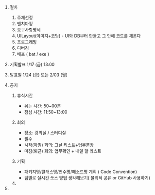 
1. 절차
	1) 주제선정
	2) 벤치마킹
	3) 요구사항명세
	4) UILayout(이미지+코딩) - UI와 DB부터 만들고 그 안에 코드를 채운다
	5) 프로그래밍
	6) 디버깅
	7) 배포 ( bat / exe )
	   
2. 기획발표
   1/17 (금) 13:00
   
3. 발표일
   1/24 (금) 또는 2/03 (월)
   
4. 공지
	1) 휴식시간
		- 쉬는 시간: 50~00분
		- 점심 시간: 11:50~13:00
		  
	2) 회의
		- 장소: 강의실 / 스터디실
		- 필수
		- 시작(아침) 회의: 그날 리스트+업무분장
		- 마침(퇴근) 회의: 업무확인 + 내일 할 리스트
		  
	3) 기획
		- 패키지명/클래스명/변수명/메소드명 계획 ( Code Convention)
		- 팀별로 실시간 쏘스 방법 생각해보기( 물리적 공유 or GitHub 사용하기)
	1) 
1. 